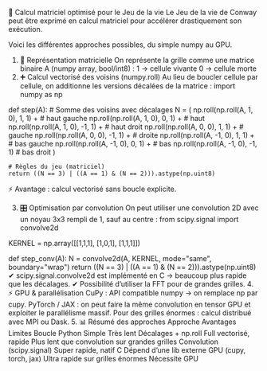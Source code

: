 🚀 Calcul matriciel optimisé pour le Jeu de la vie
Le Jeu de la vie de Conway peut être exprimé en calcul matriciel pour accélérer drastiquement son exécution.

Voici les différentes approches possibles, du simple numpy au GPU.
1. 🎲 Représentation matricielle
On représente la grille comme une matrice binaire A (numpy array, bool/int8) :
1 → cellule vivante
0 → cellule morte
2. ➕ Calcul vectorisé des voisins (numpy.roll)
Au lieu de boucler cellule par cellule, on additionne les versions décalées de la matrice :
import numpy as np

def step(A):
    # Somme des voisins avec décalages
    N = (
        np.roll(np.roll(A,  1, 0),  1, 1) +  # haut gauche
        np.roll(np.roll(A,  1, 0),  0, 1) +  # haut
        np.roll(np.roll(A,  1, 0), -1, 1) +  # haut droit
        np.roll(np.roll(A,  0, 0),  1, 1) +  # gauche
        np.roll(np.roll(A,  0, 0), -1, 1) +  # droite
        np.roll(np.roll(A, -1, 0),  1, 1) +  # bas gauche
        np.roll(np.roll(A, -1, 0),  0, 1) +  # bas
        np.roll(np.roll(A, -1, 0), -1, 1)    # bas droit
    )

    # Règles du jeu (matriciel)
    return ((N == 3) | ((A == 1) & (N == 2))).astype(np.uint8)
⚡ Avantage : calcul vectorisé sans boucle explicite.

3. 🎛️ Optimisation par convolution
On peut utiliser une convolution 2D avec un noyau 3x3 rempli de 1, sauf au centre :
from scipy.signal import convolve2d

KERNEL = np.array([[1,1,1],
                   [1,0,1],
                   [1,1,1]])

def step_conv(A):
    N = convolve2d(A, KERNEL, mode="same", boundary="wrap")
    return ((N == 3) | ((A == 1) & (N == 2))).astype(np.uint8)
✔ scipy.signal.convolve2d est implémenté en C → beaucoup plus rapide que les décalages.
✔ Possibilité d’utiliser la FFT pour de grandes grilles.
4. ⚡ GPU & parallélisation
CuPy : API compatible numpy → on remplace np par cupy.
PyTorch / JAX : on peut faire la même convolution en tensor GPU et exploiter le parallélisme massif.
Pour des grilles énormes : calcul distribué avec MPI ou Dask.
5. 📊 Résumé des approches
Approche	Avantages	Limites
Boucle Python	Simple	Très lent
Décalages + np.roll	Full vectorisé, rapide	Plus lent que convolution sur grandes grilles
Convolution (scipy.signal)	Super rapide, natif C	Dépend d’une lib externe
GPU (cupy, torch, jax)	Ultra rapide sur grilles énormes	Nécessite GPU


